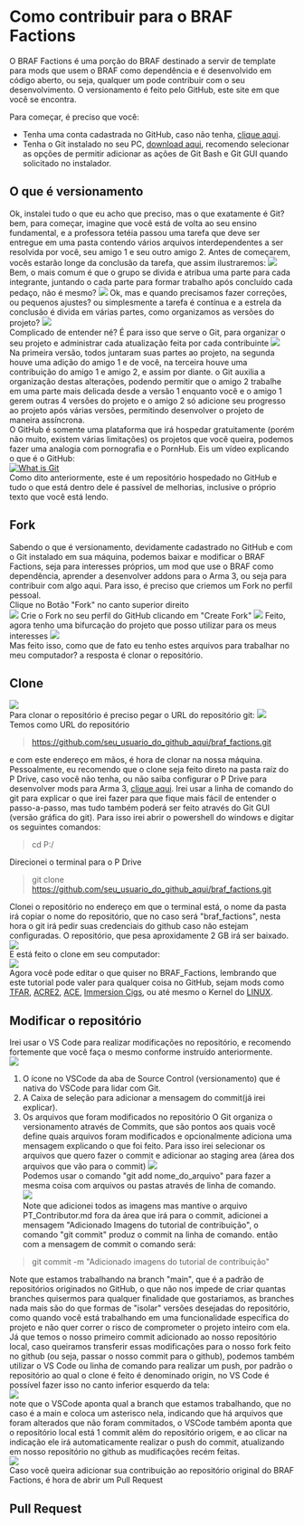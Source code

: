 # Como contribuir para o BRAF Factions
O BRAF Factions é uma porção do BRAF destinado a servir de template para mods que usem o BRAF como dependência e é desenvolvido em código aberto, ou seja, qualquer um pode contribuir com o seu desenvolvimento. O versionamento é feito pelo GitHub, este site em que você se encontra.

Para começar, é preciso que você:
- Tenha uma conta cadastrada no GitHub, caso não tenha, [clique aqui](https://github.com/signup?ref_cta=Sign+up&ref_loc=header+logged+out&ref_page=%2F&source=header-home).
- Tenha o Git instalado no seu PC, [download aqui](https://git-scm.com/downloads), recomendo selecionar as opções de permitir adicionar as ações de Git Bash e Git GUI quando solicitado no instalador.

## O que é versionamento
Ok, instalei tudo o que eu acho que preciso, mas o que exatamente é Git? bem, para começar, imagine que você está de volta ao seu ensino fundamental, e a professora tetéia passou uma tarefa que deve ser entregue em uma pasta contendo vários arquivos interdependentes a ser resolvida por você, seu amigo 1 e seu outro amigo 2. Antes de começarem, vocês estarão longe da conclusão da tarefa, que assim ilustraremos:
![](.wiki/base.png)
Bem, o mais comum é que o grupo se divida e atribua uma parte para cada integrante, juntando o cada parte para formar trabalho após concluído cada pedaço, não é mesmo?
![](.wiki/comum.png)
Ok, mas e quando precisamos fazer correções, ou pequenos ajustes? ou simplesmente a tarefa é contínua e a estrela da conclusão é divida em várias partes, como organizamos as versões do projeto?
![](.wiki/final.png)  
Complicado de entender né? É para isso que serve o Git, para organizar o seu projeto e administrar cada atualização feita por cada contribuinte
![](.wiki/giteado.png)  
Na primeira versão, todos juntaram suas partes ao projeto, na segunda houve uma adição do amigo 1 e de você, na terceira houve uma contribuição do amigo 1 e amigo 2, e assim por diante. o Git auxilia a organização destas alterações, podendo permitir que o amigo 2 trabalhe em uma parte mais delicada desde a versão 1 enquanto você e o amigo 1 gerem outras 4 versões do projeto e o amigo 2 só adicione seu progresso ao projeto após várias versões, permitindo desenvolver o projeto de maneira assíncrona.  
O GitHub é somente uma plataforma que irá hospedar gratuitamente (porém não muito, existem várias limitações) os projetos que você queira, podemos fazer uma analogia com pornografia e o PornHub. Eis um vídeo explicando o que é o GitHub:  
[![What is Git](https://img.youtube.com/vi/pBy1zgt0XPc/0.jpg)](https://www.youtube.com/watch?v=pBy1zgt0XPc)  
Como dito anteriormente, este é um repositório hospedado no GitHub e tudo o que está dentro dele é passível de melhorias, inclusive o próprio texto que você está lendo.

## Fork
Sabendo o que é versionamento, devidamente cadastrado no GitHub e com o Git instalado em sua máquina, podemos baixar e modificar o BRAF Factions, seja para interesses próprios, um mod que use o BRAF como dependência, aprender a desenvolver addons para o Arma 3, ou seja para contribuir com algo aqui. Para isso, é preciso que criemos um Fork no perfil pessoal.  
Clique no Botão "Fork" no canto superior direito  
![](.wiki/fork.png)
Crie o Fork no seu perfil do GitHub  clicando em "Create Fork"
![](.wiki/forking.png)
Feito, agora tenho uma bifurcação do projeto que posso utilizar para os meus interesses
![](.wiki/forked.png)  
Mas feito isso, como que de fato eu tenho estes arquivos para trabalhar no meu computador? a resposta é clonar o repositório.

## Clone
![](.wiki/clone.png)  
Para clonar o repositório é preciso pegar o URL do repositório git:
![](.wiki/cloning.png)  
Temos como URL do repositório
> https://github.com/seu_usuario_do_github_aqui/braf_factions.git  

e com este endereço em mãos, é hora de clonar na nossa máquina.
Pessoalmente, eu recomendo que o clone seja feito direto na pasta raíz do P Drive, caso você não tenha, ou não saiba configurar o P Drive para desenvolver mods para Arma 3, [clique aqui](). Irei usar a linha de comando do git para explicar o que irei fazer para que fique mais fácil de entender o passo-a-passo, mas tudo também poderá ser feito através do Git GUI (versão gráfica do git). Para isso irei abrir o powershell do windows e digitar os seguintes comandos:
> cd P:/  

Direcionei o terminal para o P Drive

> git clone https://github.com/seu_usuario_do_github_aqui/braf_factions.git

Clonei o repositório no endereço em que o terminal está, o nome da pasta irá copiar o nome do repositório, que no caso será "braf_factions", nesta hora o git irá pedir suas credenciais do github caso não estejam configuradas. O repositório, que pesa aproxidamente 2 GB irá ser baixado.  
![](.wiki/cloning2.png)  
E está feito o clone em seu computador:  
![](.wiki/cloned.png)  
Agora você pode editar o que quiser no BRAF_Factions, lembrando que este tutorial pode valer para qualquer coisa no GitHub, sejam mods como [TFAR](https://github.com/michail-nikolaev/task-force-arma-3-radio), [ACRE2](https://github.com/IDI-Systems/acre2), [ACE](https://github.com/acemod/ACE3), [Immersion Cigs](https://github.com/rebelvg/immersion_cigs), ou até mesmo o Kernel do [LINUX](https://github.com/torvalds/linux).  

## Modificar o repositório
Irei usar o VS Code para realizar modificações no repositório, e recomendo fortemente que você faça o mesmo conforme instruído anteriormente.  
![](.wiki/change.png)
1. O ícone no VSCode da aba de Source Control (versionamento) que é nativa do VSCode para lidar com Git.
2. A Caixa de seleção para adicionar a mensagem do commit(já irei explicar).
3. Os arquivos que foram modificados no repositório
O Git organiza o versionamento através de Commits, que são pontos aos quais você define quais arquivos foram modificados e opcionalmente adiciona uma mensagem explicando o que foi feito. Para isso irei selecionar os arquivos que quero fazer o commit e adicionar ao staging area (área dos arquivos que vão para o commit)
![](.wiki/sourcecontroladd.png)  
Podemos usar o comando "git add nome_do_arquivo" para fazer a mesma coisa com arquivos ou pastas através de linha de comando.  
![](.wiki/sourcecontrolcommit.png)  
Note que adicionei todos as imagens mas mantive o arquivo PT_Contributor.md fora da área que irá para o commit, adicionei a mensagem "Adicionado Imagens do tutorial de contribuição", o comando "git commit" produz o commit na linha de comando. então com a mensagem de commit o comando será:
> git commit -m "Adicionado imagens do tutorial de contribuição"  

Note que estamos trabalhando na branch "main", que é a padrão de repositórios originados no GitHub, o que não nos impede de criar quantas branches quisermos para qualquer finalidade que gostariamos, as branches nada mais são do que formas de "isolar" versões desejadas do repositório, como quando você está trabalhando em uma funcionalidade específica do projeto e não quer correr o risco de comprometer o projeto inteiro com ela.
Já que temos o nosso primeiro commit adicionado ao nosso repositório local, caso queiramos transferir essas modificações para o nosso fork feito no github (ou seja, passar o nosso commit para o github), podemos também utilizar o VS Code ou linha de comando para realizar um push, por padrão o repositório ao qual o clone é feito é denominado origin, no VS Code é possível fazer isso no canto inferior esquerdo da tela:  
![](.wiki/branch.png)  
note que o VSCode aponta qual a branch que estamos trabalhando, que no caso é a main e coloca um asterisco nela, indicando que há arquivos que foram alterados que não foram commitados, o VSCode também aponta que o repositório local está 1 commit além do repositório origem, e ao clicar na indicação ele irá automaticamente realizar o push do commit, atualizando em nosso repositório no github as mudificações recém feitas.  
![](.wiki/recentupdate.png)  
Caso você queira adicionar sua contribuição ao repositório original do BRAF Factions, é hora de abrir um Pull Request  

## Pull Request
